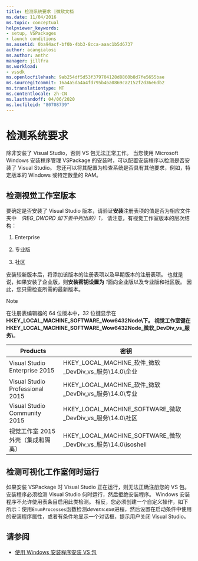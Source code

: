 ```yaml
---
title: 检测系统要求 |微软文档
ms.date: 11/04/2016
ms.topic: conceptual
helpviewer_keywords:
- setup, VSPackages
- launch conditions
ms.assetid: 0ba94acf-bf0b-4bb3-8cca-aaac1b5d6737
author: acangialosi
ms.author: anthc
manager: jillfra
ms.workload:
- vssdk
ms.openlocfilehash: 9ab254df5d53f379704128d8860b8d7fe5655bae
ms.sourcegitcommit: 16a4a5da4a4fd795b46a0869ca2152f2d36e6db2
ms.translationtype: MT
ms.contentlocale: zh-CN
ms.lasthandoff: 04/06/2020
ms.locfileid: "80708739"
---
```

# <a name="detect-system-requirements"></a>检测系统要求
除非安装了 Visual Studio，否则 VS 包无法正常工作。 当您使用 Microsoft Windows 安装程序管理 VSPackage 的安装时，可以配置安装程序以检测是否安装了 Visual Studio。 您还可以将其配置为检查系统是否具有其他要求，例如，特定版本的 Windows 或特定数量的 RAM。

## <a name="detect-visual-studio-editions"></a>检测视觉工作室版本
 要确定是否安装了 Visual Studio 版本，请验证**安装**注册表项的值是否为相应文件夹中 *（REG_DWORD 如下表中列出的）1。* 请注意，有视觉工作室版本的层次结构：

1. Enterprise

2. 专业版

3. 社区

安装较新版本后，将添加该版本的注册表项以及早期版本的注册表项。 也就是说，如果安装了企业版，则**安装密钥设置为** *1*面向企业版以及专业版和社区版。 因此，您只需检查所需的最新版本。

> [!NOTE]
> 在注册表编辑器的 64 位版本中，32 位键显示在**HKEY_LOCAL_MACHINE_SOFTWARE_Wow6432Node\\**下。 视觉工作室键在**HKEY_LOCAL_MACHINE_SOFTWARE_Wow6432Node_微软_DevDiv_vs_服务\\**。

|Products|密钥|
|-------------|---------|
|Visual Studio Enterprise 2015|HKEY_LOCAL_MACHINE_软件_微软_DevDiv_vs_服务\14.0\企业|
|Visual Studio Professional 2015|HKEY_LOCAL_MACHINE_软件_微软_DevDiv_vs_服务\14.0\专业|
|Visual Studio Community 2015|HKEY_LOCAL_MACHINE_SOFTWARE_微软_DevDiv_vs_服务\14.0\社区|
|视觉工作室 2015 外壳（集成和隔离）|HKEY_LOCAL_MACHINE_SOFTWARE_微软_DevDiv_vs_服务\14.0\isoshell|

## <a name="detect-when-visual-studio-is-running"></a>检测可视化工作室何时运行
 如果安装 VSPackage 时 Visual Studio 正在运行，则无法正确注册您的 VS 包。 安装程序必须检测 Visual Studio 何时运行，然后拒绝安装程序。 Windows 安装程序不允许使用表条目启用此类检测。 相反，您必须创建一个自定义操作，如下所示：使用`EnumProcesses`函数检测*devenv.exe*进程，然后设置在启动条件中使用的安装程序属性，或者有条件地显示一个对话框，提示用户关闭 Visual Studio。

## <a name="see-also"></a>请参阅
- [使用 Windows 安装程序安装 VS 包](../../extensibility/internals/installing-vspackages-with-windows-installer.md)
